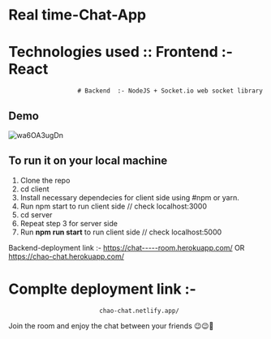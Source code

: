# Real time-Chat-App

# Technologies used :: Frontend :- React
                       # Backend  :- NodeJS + Socket.io web socket library

## Demo

![wa6OA3ugDn](https://user-images.githubusercontent.com/49658988/130487246-b33593a0-9aa2-4567-8b47-1ce4bed3a1d8.gif)

## To run it on your local machine

1. Clone the repo
2. cd client
3. Install necessary dependecies for client side using #npm or yarn.
3. Run npm start to run client side // check localhost:3000
4. cd server
5. Repeat step 3 for server side 
6. Run **npm run start** to run client side // check localhost:5000


Backend-deployment link :- https://chat-----room.herokuapp.com/  OR https://chao-chat.herokuapp.com/

# Complte deployment link :- 
                             chao-chat.netlify.app/
Join the room and enjoy the chat between your friends 😉😉🤟


